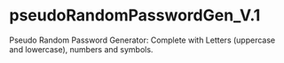 # pseudoRandomPasswordGen_V.1
Pseudo Random Password Generator: Complete with Letters (uppercase and lowercase), numbers and symbols.
